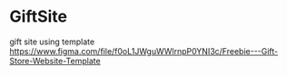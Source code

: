 # GiftSite
gift site using template https://www.figma.com/file/f0oL1JWguWWlrnpP0YNI3c/Freebie---Gift-Store-Website-Template
